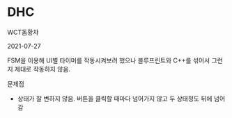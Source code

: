 # DHC
 WCT돔황챠

2021-07-27

FSM을 이용해 UI별 타이머를 작동시켜보려 했으나 블루프린트와 C++를 섞어서 그런지 제대로 작동하지 않음.

문제점

- 상태가 잘 변하지 않음. 버튼을 클릭할 때마다 넘어가지 않고 두 상태정도 뒤에 넘어감
